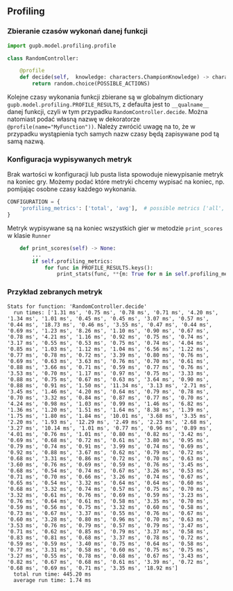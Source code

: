 
## Profiling

### Zbieranie czasów wykonań danej funkcji
```python
import gupb.model.profiling.profile

class RandomController:

    @profile
    def decide(self,  knowledge: characters.ChampionKnowledge) -> characters.Action:
        return random.choice(POSSIBLE_ACTIONS)
```

Kolejne czasy wykonania funkcji zbierane są w globalnym dictionary `gupb.model.profiling.PROFILE_RESULTS`,
z defaulta jest to `__qualname__` danej funkcji, czyli w tym przypadku `RandomController.decide`.
Można natomiast podać własną nazwę w dekoratorze `@profile(name="MyFunction"))`.
Należy zwrócić uwagę na to, że w przypadku wystąpienia tych samych nazw czasy będą zapisywane pod tą samą nazwą.


### Konfiguracja wypisywanych metryk
Brak wartości w konfiguracji lub pusta lista spowoduje niewypisanie metryk na koniec gry.
Możemy podać które metryki chcemy wypisać na koniec, np. pomijając osobne czasy każdego wykonania.
```python
CONFIGURATION = {
    'profiling_metrics': ['total', 'avg'],  # possible metrics ['all', 'total', 'avg']
}
```
Metryk wypisywane są na koniec wszystkich gier w metodzie `print_scores` w klasie `Runner`

```python
    def print_scores(self) -> None:
        ...
        if self.profiling_metrics:
            for func in PROFILE_RESULTS.keys():
                print_stats(func, **{m: True for m in self.profiling_metrics})
```


### Przykład zebranych metryk
```text
Stats for function: 'RandomController.decide'
  run times: ['1.31 ms', '0.75 ms', '0.78 ms', '0.71 ms', '4.20 ms', '1.34 ms', '1.01 ms', '0.45 ms', '0.45 ms', '3.07 ms', '0.57 ms', '0.44 ms', '18.73 ms', '0.46 ms', '3.55 ms', '0.47 ms', '0.44 ms', '0.69 ms', '1.23 ms', '8.26 ms', '1.10 ms', '0.90 ms', '0.67 ms', '0.78 ms', '4.21 ms', '1.16 ms', '0.92 ms', '0.75 ms', '0.74 ms', '3.17 ms', '0.55 ms', '0.53 ms', '0.75 ms', '0.74 ms', '4.04 ms', '0.85 ms', '1.03 ms', '1.12 ms', '1.04 ms', '6.56 ms', '1.22 ms', '0.77 ms', '0.78 ms', '0.72 ms', '3.39 ms', '0.80 ms', '0.76 ms', '0.69 ms', '0.63 ms', '3.63 ms', '0.76 ms', '0.70 ms', '0.61 ms', '0.88 ms', '3.66 ms', '0.71 ms', '0.59 ms', '0.77 ms', '0.76 ms', '3.53 ms', '0.70 ms', '1.17 ms', '0.97 ms', '0.75 ms', '3.33 ms', '0.88 ms', '0.75 ms', '0.67 ms', '0.63 ms', '3.64 ms', '0.90 ms', '0.88 ms', '0.91 ms', '1.50 ms', '11.34 ms', '3.13 ms', '2.71 ms', '3.45 ms', '1.46 ms', '4.20 ms', '0.64 ms', '0.79 ms', '0.78 ms', '0.70 ms', '3.32 ms', '0.84 ms', '0.87 ms', '0.77 ms', '0.70 ms', '4.24 ms', '0.98 ms', '1.03 ms', '0.99 ms', '1.46 ms', '6.82 ms', '1.36 ms', '1.20 ms', '1.51 ms', '1.64 ms', '8.38 ms', '1.39 ms', '1.75 ms', '1.80 ms', '1.84 ms', '10.01 ms', '3.68 ms', '3.35 ms', '2.20 ms', '1.93 ms', '12.29 ms', '2.49 ms', '2.23 ms', '2.68 ms', '3.27 ms', '10.14 ms', '1.01 ms', '0.77 ms', '0.96 ms', '0.89 ms', '4.01 ms', '0.76 ms', '1.01 ms', '0.80 ms', '0.82 ms', '3.42 ms', '0.69 ms', '0.68 ms', '0.72 ms', '0.61 ms', '3.80 ms', '0.95 ms', '0.79 ms', '0.74 ms', '0.91 ms', '3.99 ms', '0.74 ms', '0.69 ms', '0.92 ms', '0.88 ms', '3.67 ms', '0.62 ms', '0.79 ms', '0.72 ms', '0.68 ms', '3.31 ms', '0.86 ms', '0.72 ms', '0.70 ms', '0.63 ms', '3.60 ms', '0.76 ms', '0.69 ms', '0.59 ms', '0.76 ms', '3.45 ms', '0.68 ms', '0.54 ms', '0.74 ms', '0.67 ms', '3.26 ms', '0.53 ms', '0.71 ms', '0.70 ms', '0.66 ms', '3.26 ms', '0.74 ms', '0.67 ms', '0.65 ms', '0.54 ms', '3.32 ms', '0.64 ms', '0.64 ms', '0.60 ms', '0.68 ms', '3.32 ms', '0.74 ms', '0.57 ms', '0.75 ms', '0.70 ms', '3.32 ms', '0.61 ms', '0.76 ms', '0.69 ms', '0.59 ms', '3.23 ms', '0.76 ms', '0.64 ms', '0.61 ms', '0.58 ms', '3.35 ms', '0.70 ms', '0.59 ms', '0.56 ms', '0.75 ms', '3.32 ms', '0.60 ms', '0.58 ms', '0.73 ms', '0.67 ms', '3.37 ms', '0.55 ms', '0.76 ms', '0.67 ms', '0.60 ms', '3.28 ms', '0.80 ms', '0.96 ms', '0.70 ms', '0.63 ms', '3.53 ms', '0.76 ms', '0.79 ms', '0.57 ms', '0.79 ms', '3.47 ms', '0.71 ms', '0.62 ms', '0.85 ms', '0.79 ms', '3.37 ms', '0.58 ms', '0.83 ms', '0.81 ms', '0.68 ms', '3.37 ms', '0.78 ms', '0.72 ms', '0.59 ms', '0.59 ms', '3.40 ms', '0.75 ms', '0.64 ms', '0.58 ms', '0.77 ms', '3.31 ms', '0.58 ms', '0.60 ms', '0.75 ms', '0.75 ms', '3.27 ms', '0.55 ms', '0.78 ms', '0.68 ms', '0.67 ms', '3.43 ms', '0.82 ms', '0.67 ms', '0.68 ms', '0.61 ms', '3.39 ms', '0.72 ms', '0.68 ms', '0.69 ms', '0.71 ms', '3.35 ms', '18.92 ms']
  total run time: 445.20 ms
  average run time: 1.74 ms
```
